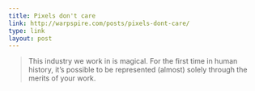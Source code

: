 ```yaml
---
title: Pixels don't care
link: http://warpspire.com/posts/pixels-dont-care/
type: link
layout: post
---
```


> This industry we work in is magical. For the first time in human history, it’s possible to be represented (almost) solely through the merits of your work.